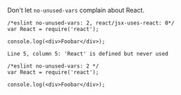 Don't let `no-unused-vars` complain about React.

```js:no-react
/*eslint no-unused-vars: 2, react/jsx-uses-react: 0*/
var React = require('react');

console.log(<div>Foobar</div>);
```
```output
Line 5, column 5: 'React' is defined but never used
```

```js:no-react
/*eslint no-unused-vars: 2 */
var React = require('react');

console.log(<div>Foobar</div>);
```
